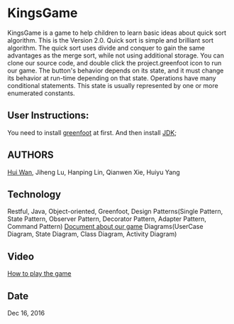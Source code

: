 # KingsGame
KingsGame is a game to help children to learn basic ideas about quick sort algorithm. This is the Version 2.0.
Quick sort is simple and brilliant sort algorithm. 
The quick sort uses divide and conquer to gain the same advantages as the merge sort, while not using additional storage.
You can clone our source code, and double click the project.greenfoot icon to run our game.
The button's behavior depends on its state, and it must change its behavior at run-time depending on that state.
Operations have many conditional statements. This state is usually represented by one or more enumerated constants.

## User Instructions:
You need to install [greenfoot](http://www.greenfoot.org/download) at first.
And then install [JDK](http://www.oracle.com/technetwork/java/javase/downloads/index-jsp-138363.html);

## AUTHORS
[Hui Wan](https://www.linkedin.com/in/hui-wan-905469133/),
Jiheng Lu,
Hanping Lin,
Qianwen Xie,
Huiyu Yang

## Technology
Restful, Java, Object-oriented, Greenfoot, 
Design Patterns(Single Pattern, State Pattern, Observer Pattern, Decorator Pattern, Adapter Pattern, Command Pattern)
[Document about our game](https://github.com/HenryWan16/KingsGame/tree/master/doc)
Diagrams(UserCase Diagram, State Diagram, Class Diagram, Activity Diagram)

## Video
[How to play the game](https://drive.google.com/file/d/0B91XRhGpcamGWWhDNVFQX3l1Tjg/view?usp=sharing)

## Date
Dec 16, 2016
